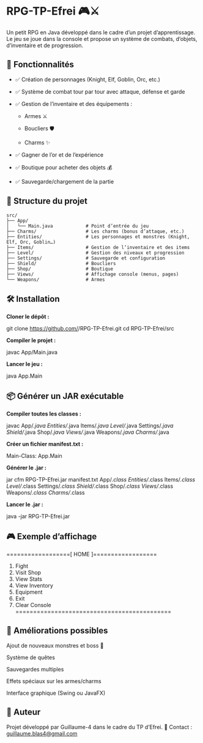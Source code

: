 # RPG-TP-Efrei 🎮⚔️

Un petit RPG en Java développé dans le cadre d’un projet d’apprentissage.
Le jeu se joue dans la console et propose un système de combats, d’objets, d’inventaire et de progression.


## 🚀 Fonctionnalités

  - ✅ Création de personnages (Knight, Elf, Goblin, Orc, etc.)

  - ✅ Système de combat tour par tour avec attaque, défense et garde

  - ✅ Gestion de l’inventaire et des équipements :

    - Armes ⚔️

    - Boucliers 🛡️

    - Charms ✨

  - ✅ Gagner de l’or et de l’expérience

  - ✅ Boutique pour acheter des objets 💰

  - ✅ Sauvegarde/chargement de la partie


## 📂 Structure du projet

```
src/
├── App/
│   └── Main.java            # Point d’entrée du jeu
├── Charms/                  # Les charms (bonus d’attaque, etc.)
├── Entities/                # Les personnages et monstres (Knight, Elf, Orc, Goblin…)
├── Items/                   # Gestion de l’inventaire et des items
├── Level/                   # Gestion des niveaux et progression
├── Settings/                # Sauvegarde et configuration
├── Shield/                  # Boucliers
├── Shop/                    # Boutique
├── Views/                   # Affichage console (menus, pages)
└── Weapons/                 # Armes
```


## 🛠️ Installation

**Cloner le dépôt :**

git clone https://github.com/<TON-USERNAME>/RPG-TP-Efrei.git
cd RPG-TP-Efrei/src


**Compiler le projet :**

javac App/Main.java


**Lancer le jeu :**

java App.Main


## 📦 Générer un JAR exécutable

**Compiler toutes les classes :**

javac App/*.java Entities/*.java Items/*.java Level/*.java Settings/*.java Shield/*.java Shop/*.java Views/*.java Weapons/*.java Charms/*.java


**Créer un fichier manifest.txt :**

Main-Class: App.Main


**Générer le .jar :**

jar cfm RPG-TP-Efrei.jar manifest.txt App/*.class Entities/*.class Items/*.class Level/*.class Settings/*.class Shield/*.class Shop/*.class Views/*.class Weapons/*.class Charms/*.class


**Lancer le .jar :**

java -jar RPG-TP-Efrei.jar


## 🎮 Exemple d’affichage
==================[ HOME ]==================
 1) Fight
 2) Visit Shop
 3) View Stats
 4) View Inventory
 5) Equipment
 6) Exit
 7) Clear Console
============================================


## 📌 Améliorations possibles

Ajout de nouveaux monstres et boss 👹

Système de quêtes

Sauvegardes multiples

Effets spéciaux sur les armes/charms

Interface graphique (Swing ou JavaFX)


## 👤 Auteur

Projet développé par Guillaume-4 dans le cadre du TP d’Efrei.
📧 Contact : guillaume.blas4@gmail.com
